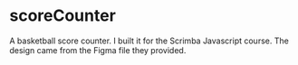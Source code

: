 # scoreCounter
A basketball score counter. I built it for the Scrimba Javascript course. The design came from the Figma file they provided.
